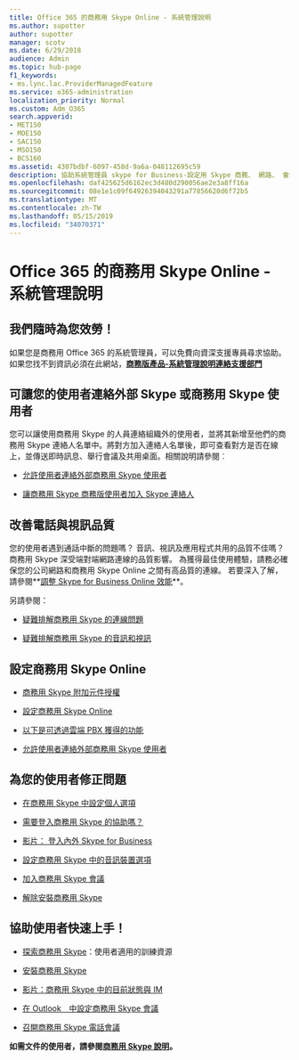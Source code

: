 ```yaml
---
title: Office 365 的商務用 Skype Online - 系統管理說明
ms.author: supotter
author: supotter
manager: scotv
ms.date: 6/29/2018
audience: Admin
ms.topic: hub-page
f1_keywords:
- ms.lync.lac.ProviderManagedFeature
ms.service: o365-administration
localization_priority: Normal
ms.custom: Adm_O365
search.appverid:
- MET150
- MOE150
- SAC150
- MSO150
- BCS160
ms.assetid: 4307bdbf-6097-458d-9a6a-048112695c59
description: 協助系統管理員 skype for Business-設定用 Skype 商務、 網路、 會議及 IM、 及外部使用者的存取權。 設定、 進行疑難排解，並檢視流量報告。
ms.openlocfilehash: daf425625d6162ec3d480d290056ae2e3a8ff16a
ms.sourcegitcommit: 08e1e1c09f64926394043291a77856620d6f72b5
ms.translationtype: MT
ms.contentlocale: zh-TW
ms.lasthandoff: 05/15/2019
ms.locfileid: "34070371"
---
```

# <a name="skype-for-business-online-in-office-365---admin-help"></a>Office 365 的商務用 Skype Online - 系統管理說明

## <a name="were-here-to-help"></a>我們隨時為您效勞！

如果您是商務用 Office 365 的系統管理員，可以免費向資深支援專員尋求協助。 如果您找不到資訊必須在此網站，**[商務版產品-系統管理說明連絡支援部門](https://support.office.com/article/32a17ca7-6fa0-4870-8a8d-e25ba4ccfd4b)**
  
## <a name="let-your-users-contact-external-skype-or-skype-for-business-users"></a>可讓您的使用者連絡外部 Skype 或商務用 Skype 使用者

您可以讓使用商務用 Skype 的人員連絡組織外的使用者，並將其新增至他們的商務用 Skype 連絡人名單中。將對方加入連絡人名單後，即可查看對方是否在線上，並傳送即時訊息、舉行會議及共用桌面。相關說明請參閱︰
  
- [允許使用者連絡外部商務用 Skype 使用者](https://support.office.com/article/b414873a-0059-4cd5-aea1-e5d0857dbc94)
    
- [讓商務用 Skype 商務版使用者加入 Skype 連絡人](https://support.office.com/article/08666236-1894-42ae-8846-e49232bbc460)
    
## <a name="improve-call-and-video-quality"></a>改善電話與視訊品質

您的使用者遇到通話中斷的問題嗎？ 音訊、視訊及應用程式共用的品質不佳嗎？ 商務用 Skype 深受端對端網路連線的品質影響。 為獲得最佳使用體驗，請務必確保您的公司網路和商務用 Skype Online 之間有高品質的連線。 若要深入了解，請參閱**[調整 Skype for Business Online 效能](tune-skype-for-business-online-performance.md)**。 
  
另請參閱：
  
- [疑難排解商務用 Skype 的連線問題](https://support.office.com/article/ca302828-783f-425c-bbe2-356348583771)
    
- [疑難排解商務用 Skype 的音訊和視訊](https://support.office.com/article/62777bc6-c52b-47ae-84ba-a8905c3b71dc)
    
## <a name="set-up-skype-for-business-online"></a>設定商務用 Skype Online

- [商務用 Skype 附加元件授權](https://support.office.com/article/3ed752b1-5983-43f9-bcfd-760619ab40a7)
    
- [設定商務用 Skype Online](https://support.office.com/article/40296968-e779-4259-980b-c2de1c044c6e)
    
- [以下是可透過雲端 PBX 獲得的功能](https://support.office.com/article/bc9756d1-8a2f-42c4-98f6-afb17c29231c)
    
- [允許使用者連絡外部商務用 Skype 使用者](https://support.office.com/article/b414873a-0059-4cd5-aea1-e5d0857dbc94)
    
## <a name="fix-problems-for-your-users"></a>為您的使用者修正問題

- [在商務用 Skype 中設定個人選項](https://support.office.com/article/68bacc31-71d3-44c3-a4d4-64da78c447aa#bkmk-stop-automatic-startup)
    
- [需要登入商務用 Skype 的協助嗎？](https://support.office.com/article/448b8ea7-5b33-444a-afd4-175fc9930d05)
    
- [影片： 登入內外 Skype for Business](https://support.office.com/article/8abed4b3-ac48-493e-9d76-0e10140e9451)
    
- [設定商務用 Skype 中的音訊裝置選項](https://support.office.com/article/2533d929-9814-4349-8ae4-fca29246e2ff)
    
- [加入商務用 Skype 會議](https://support.office.com/article/3862be6d-758a-4064-a016-67c0febf3cd5)
    
- [解除安裝商務用 Skype](https://support.office.com/article/28C4A036-7F22-406C-B7F4-87894CBAF902)
    
## <a name="help-your-users-get-started-quickly"></a>協助使用者快速上手！

- [探索商務用 Skype](https://support.office.com/article/8a3491a3-c095-4718-80cf-cbbe4afe4eba)：使用者適用的訓練資源 
    
- [安裝商務用 Skype](https://support.office.com/article/8a0d4da8-9d58-44f9-9759-5c8f340cb3fb)
    
- [影片：商務用 Skype 中的目前狀態與 IM](https://support.office.com/article/c873b869-4ce0-4375-9bea-5de150eaf081)
    
- [在 Outlook　中設定商務用 Skype 會議](https://support.office.com/article/b8305620-d16e-4667-989d-4a977aad6556)
    
- [召開商務用 Skype 電話會議](https://support.office.com/article/8dc8ac52-91ac-4db9-8672-11551fdaf997)
    
 **如需文件的使用者，請參閱[商務用 Skype 說明](https://support.office.com/article/4fbe07ce-6b15-4a06-bcf0-baea57890410)。**
  

